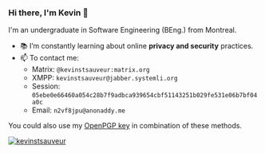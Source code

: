 ### Hi there, I'm Kevin 👋
I'm an undergraduate in Software Engineering (BEng.) from Montreal.

- 📚 I’m constantly learning about online **privacy and security** practices.
- 📫 To contact me:
  -  Matrix: ``@kevinstsauveur:matrix.org``
  -  XMPP: ``kevinstsauveur@jabber.systemli.org``
  -  Session: ``05ebe0e66460a054c28b7f9adbca939654cbf51143251b029fe531e06b7bf04a0c``
  -  Email: ``n2vf8jpu@anonaddy.me``

You could also use my [OpenPGP key](https://github.com/kevinstsauveur/pgp-public-key) in combination of these methods.

<a href="https://github.com/anuraghazra/github-readme-stats" target="blank"><img align="center" src="https://github-readme-stats.vercel.app/api?username=kevinstsauveur&show_icons=true&count_private=true&include_all_commits=true&theme=radical" alt="kevinstsauveur"/></a>

<!--
**kevinstsauveur/kevinstsauveur** is a ✨ _special_ ✨ repository because its `README.md` (this file) appears on your GitHub profile.

Here are some ideas to get you started:

- 🔭 I’m currently working on ...
- 🌱 I’m currently learning ...
- 👯 I’m looking to collaborate on ...
- 🤔 I’m looking for help with ...
- 💬 Ask me about ...
- 📫 How to reach me: ...
- 😄 Pronouns: ...
- ⚡ Fun fact: ...
-->
